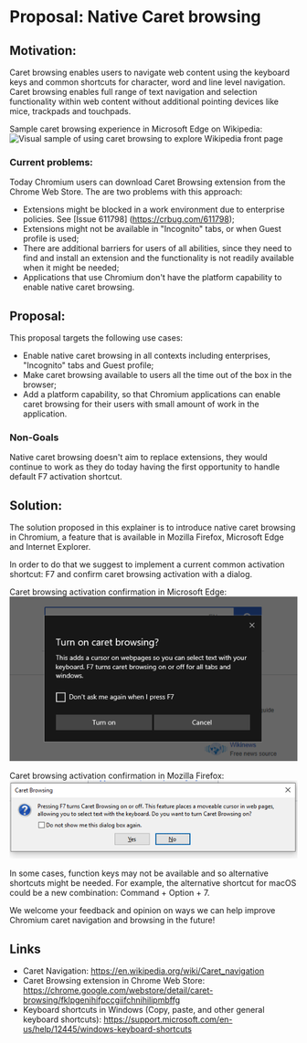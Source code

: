 # Proposal: Native Caret browsing

## Motivation:
Caret browsing enables users to navigate web content using the keyboard keys and common shortcuts for character, word and line level navigation. Caret browsing enables full range of text navigation and selection functionality within web content without additional pointing devices like mice, trackpads and touchpads. 

Sample caret browsing experience in Microsoft Edge on Wikipedia:
![Visual sample of using caret browsing to explore Wikipedia front page](CB_Example.gif)

### Current problems:
Today Chromium users can download Caret Browsing extension from the Chrome Web Store. The are two problems with this approach:

* Extensions might be blocked in a work environment due to enterprise policies. See [Issue 611798] (https://crbug.com/611798);
* Extensions might not be available in "Incognito" tabs, or when Guest profile is used;
* There are additional barriers for users of all abilities, since they need to find and install an extension and the functionality is not readily available when it might be needed;
* Applications that use Chromium don't have the platform capability to enable native caret browsing. 

## Proposal:
This proposal targets the following use cases:

* Enable native caret browsing in all contexts including enterprises, "Incognito" tabs and Guest profile;
* Make caret browsing available to users all the time out of the box in the browser;
* Add a platform capability, so that Chromium applications can enable caret browsing for their users with small amount of work in the application.

### Non-Goals
Native caret browsing doesn't aim to replace extensions, they would continue to work as they do today having the first opportunity to handle default F7 activation shortcut.

## Solution:
The solution proposed in this explainer is to introduce native caret browsing in Chromium, a feature that is available in Mozilla Firefox, Microsoft Edge and Internet Explorer.

In order to do that we suggest to implement a current common activation shortcut: F7 and confirm caret browsing activation with a dialog. 

Caret browsing activation confirmation in Microsoft Edge:
![Microsoft Edge browser dialog that asks user to confirm enabling caret browsing and allow to set the preference to never ask again in the future](edgeCaretBrosingPrompt.png)

Caret browsing activation confirmation in Mozilla Firefox:
![Mozilla Firefox browser dialog that asks user to confirm enabling caret browsing and allow to set the preference to never ask again in the future](firefoxCaretBrosingPrompt.png)

In some cases, function keys may not be available and so alternative shortcuts might be needed. For example, the alternative shortcut for macOS could be a new combination: Command + Option + 7. 

We welcome your feedback and opinion on ways we can help improve Chromium caret navigation and browsing in the future! 


## Links

* Caret Navigation: https://en.wikipedia.org/wiki/Caret_navigation
* Caret Browsing extension in Chrome Web Store: https://chrome.google.com/webstore/detail/caret-browsing/fklpgenihifpccgiifchnihilipmbffg
* Keyboard shortcuts in Windows (Copy, paste, and other general keyboard shortcuts): https://support.microsoft.com/en-us/help/12445/windows-keyboard-shortcuts
